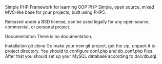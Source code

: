 Simple PHP Framework for learning OOP PHP
Simple, open source, mixed MVC-like base for your projects, built using PHP5.

Released under a BSD license, can be used legally for any open source, commercial, or personal project.

Documentation
There is no documentation.

Installation
git clone Go make your new git project, get the zip, unpack it to project directory. You should to configure conf.php and db_conf.php files. After that you should set up your MySQL database according to doc/db.sql.